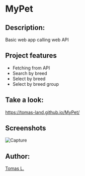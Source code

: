 # MyPet 

## Description:

Basic web app calling web API 

## Project features

- Fetching from API
- Search by breed
- Select by breed
- Select by breed group


## Take a look:

https://tomas-land.github.io/MyPet/


## Screenshots

![Capture](https://user-images.githubusercontent.com/72792707/133635371-fd2e244b-0f69-4e1a-96af-f00ea9ea00fe.JPG)

## Author:

[Tomas L.](https://github.com/tomas-land)
